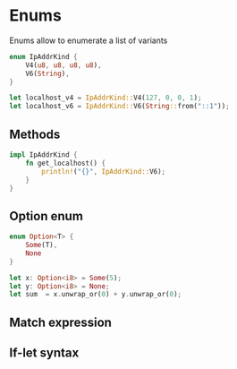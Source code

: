 # Enums

Enums allow to enumerate a list of variants

```rs
enum IpAddrKind {
    V4(u8, u8, u8, u8),
    V6(String),
}

let localhost_v4 = IpAddrKind::V4(127, 0, 0, 1);
let localhost_v6 = IpAddrKind::V6(String::from("::1"));
```

## Methods

```rs
impl IpAddrKind {
    fn get_localhost() {
        println!("{}", IpAddrKind::V6);
    }
}
```

## Option enum

```rs
enum Option<T> {
    Some(T),
    None
}

let x: Option<i8> = Some(5);
let y: Option<i8> = None;
let sum  = x.unwrap_or(0) + y.unwrap_or(0);
```

## Match expression

## If-let syntax
